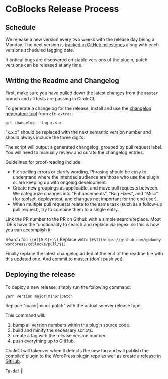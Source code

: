 # CoBlocks Release Process

## Schedule

We release a new version every two weeks with the release day being a Monday. The next version is [tracked in GitHub milestones](https://github.com/godaddy-wordpress/coblocks/milestones) along with each versions scheduled tagging date.

If critical bugs are discovered on stable versions of the plugin, patch versions can be released at any time.

## Writing the Readme and Changelog

First, make sure you have pulled down the latest changes from the `master` branch and all tests are passing in CircleCI.

To generate a changelog for the release, install and use the [changelog generateor tool](https://github.com/tj/git-extras/blob/master/Installation.md) from `git-extras`:

```
git changelog --tag x.x.x
```

"x.x.x" should be replaced with the next semantic version number and should always include the three digits.

The script will output a generated changelog, grouped by pull request label. You will need to manually review and curate the changelog entries.

Guidelines for proof-reading include:

- Fix spelling errors or clarify wording. Phrasing should be easy to understand where the intended audience are those who use the plugin or are keeping up with ongoing development.
- Create new groupings as applicable, and move pull requests between. We categorize changes into "Enhancements", "Bug Fixes", and "Misc" (for toolset, deployment, and changes not important for the end user).
- When multiple pull requests relate to the same task (such as a follow-up pull request), try to combine them to a single entry.

Link the PR number to the PR on Github with a simple search/replace. Most IDE's have the functionality to search and replace via regex, so this is how you can accomplish it:

Search for: `\(#([0-9]+)\)`
Replace with: `[#$1](https://github.com/godaddy-wordpress/coblocks/pull/$1)`

Finally replace the latest changelog added at the end of the readme file with this updated one. And commit to master (don't push yet).

## Deploying the release

To deploy a new release, simply run the following command:

```
yarn version major|minor|patch
```

Replace "major|minor|patch" with the actual semver release type.

This command will:

1. bump all version numbers within the plugin source code.
2. build and minify the necessary scripts.
3. create a tag with the release version number.
4. push everything up to GitHub.

CircleCI will takeover when it detects the new tag and will publish the compiled plugin to the WordPress plugin repo as well as create a [release in GitHub](https://github.com/godaddy-wordpress/coblocks/releases).

Ta-da! 🎉
